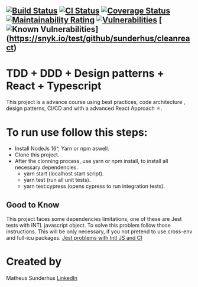 [![Build Status](https://app.travis-ci.com/sunderhus/CleanReact.svg?branch=master)](https://app.travis-ci.com/sunderhus/CleanReact)
[![CI Status](https://github.com/sunderhus/CleanReact/actions/workflows/main.yaml/badge.svg)](https://github.com/sunderhus/CleanReact/actions/workflows/main.yaml)
[![Coverage Status](https://coveralls.io/repos/github/sunderhus/CleanReact/badge.svg?branch=master)](https://coveralls.io/github/sunderhus/CleanReact?branch=master)
[![Maintainability Rating](https://sonarcloud.io/api/project_badges/measure?project=sunderhus_CleanReact&metric=sqale_rating)](https://sonarcloud.io/summary/new_code?id=sunderhus_CleanReact)
[![Vulnerabilities](https://sonarcloud.io/api/project_badges/measure?project=sunderhus_CleanReact&metric=vulnerabilities)](https://sonarcloud.io/summary/new_code?id=sunderhus_CleanReact)
[![Known Vulnerabilities](https://snyk.io/test/github/sunderhus/cleanreact/badge.svg)] (https://snyk.io/test/github/sunderhus/cleanreact)
---

# TDD + DDD + Design patterns + React + Typescript

This project is a advance course using best practices, code architecture , design patterns, CI/CD and with a advanced React Approach ⚛.

# To run use follow this steps:
- Install NodeJs 16^, Yarn or npm aswell.
- Clone this project.
- After the clonning process, use yarn or npm install, to install all necessary dependencies. 
    - yarn start (localhost start script).
    - yarn test (run all unit tests).
    - yarn test:cypress (opens cypress to run integration tests).

## Good to Know
This project faces some dependencies limitations, one of these are Jest tests with INTL javascript object. To solve this problem follow those instructions. This will be only necessary, if you not pretend to use cross-env and full-icu packages.
[Jest problems with Intl JS and CI](https://www.basefactor.com/javascript-es6-intl-not-working-properly-when-running-jest-tests)
# Created by
Matheus Sunderhus [LinkedIn](https://www.linkedin.com/in/matheus-sunderhus/)

